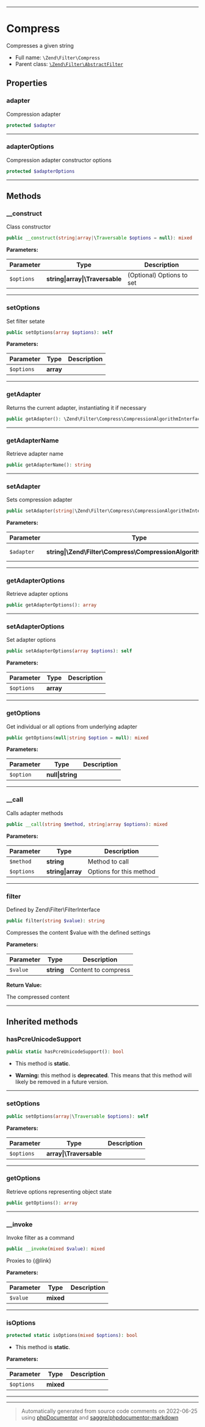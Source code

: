 ***

# Compress

Compresses a given string



* Full name: `\Zend\Filter\Compress`
* Parent class: [`\Zend\Filter\AbstractFilter`](./AbstractFilter.md)



## Properties


### adapter

Compression adapter

```php
protected $adapter
```






***

### adapterOptions

Compression adapter constructor options

```php
protected $adapterOptions
```






***

## Methods


### __construct

Class constructor

```php
public __construct(string|array|\Traversable $options = null): mixed
```








**Parameters:**

| Parameter | Type | Description |
|-----------|------|-------------|
| `$options` | **string&#124;array&#124;\Traversable** | (Optional) Options to set |




***

### setOptions

Set filter setate

```php
public setOptions(array $options): self
```








**Parameters:**

| Parameter | Type | Description |
|-----------|------|-------------|
| `$options` | **array** |  |




***

### getAdapter

Returns the current adapter, instantiating it if necessary

```php
public getAdapter(): \Zend\Filter\Compress\CompressionAlgorithmInterface
```











***

### getAdapterName

Retrieve adapter name

```php
public getAdapterName(): string
```











***

### setAdapter

Sets compression adapter

```php
public setAdapter(string|\Zend\Filter\Compress\CompressionAlgorithmInterface $adapter): self
```








**Parameters:**

| Parameter | Type | Description |
|-----------|------|-------------|
| `$adapter` | **string&#124;\Zend\Filter\Compress\CompressionAlgorithmInterface** | Adapter to use |




***

### getAdapterOptions

Retrieve adapter options

```php
public getAdapterOptions(): array
```











***

### setAdapterOptions

Set adapter options

```php
public setAdapterOptions(array $options): self
```








**Parameters:**

| Parameter | Type | Description |
|-----------|------|-------------|
| `$options` | **array** |  |




***

### getOptions

Get individual or all options from underlying adapter

```php
public getOptions(null|string $option = null): mixed
```








**Parameters:**

| Parameter | Type | Description |
|-----------|------|-------------|
| `$option` | **null&#124;string** |  |




***

### __call

Calls adapter methods

```php
public __call(string $method, string|array $options): mixed
```








**Parameters:**

| Parameter | Type | Description |
|-----------|------|-------------|
| `$method` | **string** | Method to call |
| `$options` | **string&#124;array** | Options for this method |




***

### filter

Defined by Zend\Filter\FilterInterface

```php
public filter(string $value): string
```

Compresses the content $value with the defined settings






**Parameters:**

| Parameter | Type | Description |
|-----------|------|-------------|
| `$value` | **string** | Content to compress |


**Return Value:**

The compressed content



***


## Inherited methods


### hasPcreUnicodeSupport



```php
public static hasPcreUnicodeSupport(): bool
```



* This method is **static**.


* **Warning:** this method is **deprecated**. This means that this method will likely be removed in a future version.






***

### setOptions



```php
public setOptions(array|\Traversable $options): self
```








**Parameters:**

| Parameter | Type | Description |
|-----------|------|-------------|
| `$options` | **array&#124;\Traversable** |  |




***

### getOptions

Retrieve options representing object state

```php
public getOptions(): array
```











***

### __invoke

Invoke filter as a command

```php
public __invoke(mixed $value): mixed
```

Proxies to {@link}






**Parameters:**

| Parameter | Type | Description |
|-----------|------|-------------|
| `$value` | **mixed** |  |




***

### isOptions



```php
protected static isOptions(mixed $options): bool
```



* This method is **static**.




**Parameters:**

| Parameter | Type | Description |
|-----------|------|-------------|
| `$options` | **mixed** |  |




***


***
> Automatically generated from source code comments on 2022-06-25 using [phpDocumentor](http://www.phpdoc.org/) and [saggre/phpdocumentor-markdown](https://github.com/Saggre/phpDocumentor-markdown)
